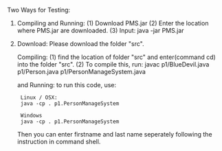 Two Ways for Testing:

1. Compiling and Running:
     (1) Download PMS.jar
     (2) Enter the location where PMS.jar are downloaded.
     (3) Input:
	java -jar PMS.jar 

2. Download:
    Please download the folder "src".

   Compiling:
	(1) find the location of folder "src" and enter(command cd) into the folder "src".
	(2) To compile this, run: 
	      javac p1/BlueDevil.java p1/Person.java p1/PersonManageSystem.java 
    
    and Running:
    	to run this code, use:

    	Linux / OSX: 
    	java -cp . p1.PersonManageSystem

    	Windows
    	java -cp . p1.PersonManageSystem

    Then you can enter firstname and last name seperately following the instruction in command shell.

